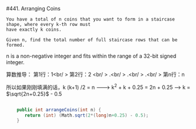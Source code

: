 #441. Arranging Coins

	You have a total of n coins that you want to form in a staircase shape, where every k-th row must 
	have exactly k coins.

	Given n, find the total number of full staircase rows that can be formed.

n is a non-negative integer and fits within the range of a 32-bit signed integer.

算数推导：
第1行：1<br/ >
第2行：2 <br/ >
.<br/ >
.<br/ >
.<br/ >
第n行：n

所以如果刚刚填满的话，k (k+1) /2 = n  ---> k$^2$ + k + 0.25 = 2n + 0.25 --> k = $\sqrt{2n+0.25}$ - 0.5

```csharp

    public int arrangeCoins(int n) { 
       return (int) (Math.sqrt(2*(long)n+0.25) - 0.5); 
    }

```
